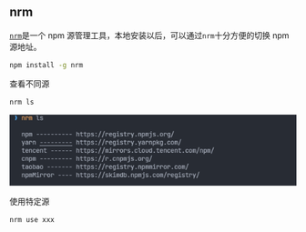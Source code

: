 ## nrm

[`nrm`](https://www.npmjs.com/package/nrm)是一个 npm 源管理工具，本地安装以后，可以通过`nrm`十分方便的切换 npm 源地址。

```bash
npm install -g nrm
```

查看不同源

```bash
nrm ls
```

![image-20211128150858176](../../public/images/image-20211128150858176.png)

使用特定源

```bash
nrm use xxx
```

